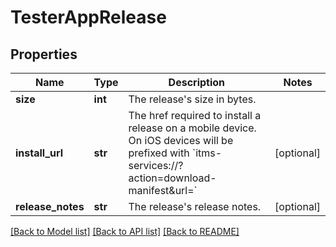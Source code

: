 # TesterAppRelease

## Properties
Name | Type | Description | Notes
------------ | ------------- | ------------- | -------------
**size** | **int** | The release&#x27;s size in bytes. | 
**install_url** | **str** | The href required to install a release on a mobile device. On iOS devices will be prefixed with &#x60;itms-services://?action&#x3D;download-manifest&amp;url&#x3D;&#x60; | [optional] 
**release_notes** | **str** | The release&#x27;s release notes. | [optional] 

[[Back to Model list]](../README.md#documentation-for-models) [[Back to API list]](../README.md#documentation-for-api-endpoints) [[Back to README]](../README.md)

